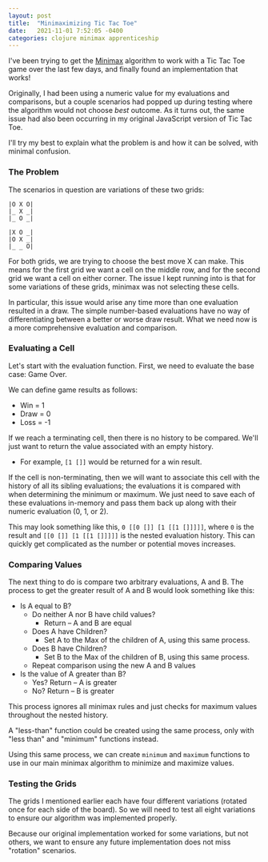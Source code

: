 ```yaml
---
layout: post
title:  "Minimaximizing Tic Tac Toe"
date:   2021-11-01 7:52:05 -0400
categories: clojure minimax apprenticeship
---
```


I've been trying to get the [Minimax][minimax] algorithm to work with a Tic Tac Toe game
over the last few days, and finally found an implementation that works!

Originally, I had been using a numeric value for my evaluations and comparisons, but a couple scenarios 
had popped up during testing where the algorithm would not choose _best_ outcome. As it turns out, the 
same issue had also been occurring in my original JavaScript version of Tic Tac Toe.

I'll try my best to explain what the problem is and how it can be solved, with minimal confusion.

### The Problem

The scenarios in question are variations of these two grids:

````
|O X O|
|_ X _|
|_ O _|

|X O _|
|O X _|
|_ _ O|
````

For both grids, we are trying to choose the best move X can make. This means for the first grid we
want a cell on the middle row, and for the second grid we want a cell on either corner. The issue 
I kept running into is that for some variations of these grids, minimax was not selecting these cells.

In particular, this issue would arise any time more than one evaluation resulted in a draw. The simple 
number-based evaluations have no way of differentiating between a better or worse draw result.
What we need now is a more comprehensive evaluation and comparison.

### Evaluating a Cell

Let's start with the evaluation function. First, we need to evaluate the base case: Game Over.

We can define game results as follows:
- Win = 1
- Draw = 0
- Loss = -1

If we reach a terminating cell, then there is no history to be compared. We'll just want to return the
value associated with an empty history.
- For example, `[1 []]` would be returned for a win result.

If the cell is non-terminating, then we will want to associate this cell with the history of all its 
sibling evaluations; the evaluations it is compared with when determining the minimum or maximum. We 
just need to save each of these evaluations in-memory and pass them back up along with their numeric 
evaluation (0, 1, or 2).

This may look something like this, `0 [[0 []] [1 [[1 []]]]]`, where `0` is the result and
`[[0 []] [1 [[1 []]]]]` is the nested evaluation history. This can quickly get complicated 
as the number or potential moves increases.

### Comparing Values

The next thing to do is compare two arbitrary evaluations, A and B. The process
to get the greater result of A and B would look something like this:
- Is A equal to B?
    - Do neither A nor B have child values?
        - Return – A and B are equal
    - Does A have Children?
        - Set A to the Max of the children of A, using this same process.
    - Does B have Children?
        - Set B to the Max of the children of B, using this same process.
    - Repeat comparison using the new A and B values
- Is the value of A greater than B?
    - Yes? Return – A is greater
    - No? Return – B is greater

This process ignores all minimax rules and just checks for maximum values throughout the nested history.

A "less-than" function could be created using the same process, only with "less than" and "minimum"
functions instead.

Using this same process, we can create `minimum` and `maximum` functions to use in our main minimax
algorithm to minimize and maximize values.

### Testing the Grids

The grids I mentioned earlier each have four different variations (rotated once for each side of the board).
So we will need to test all eight variations to ensure our algorithm was implemented properly.

Because our original implementation worked for some variations, but not others, we want to ensure any 
future implementation does not miss "rotation" scenarios.

[minimax]: https://en.wikipedia.org/wiki/Minimax